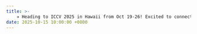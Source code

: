 ```yaml
---
title: >-
    ✈️ Heading to ICCV 2025 in Hawaii from Oct 19-26! Excited to connect with the computer vision community and explore the latest research. Looking forward to great discussions!
date: 2025-10-15 10:00:00 +0800
---
```

